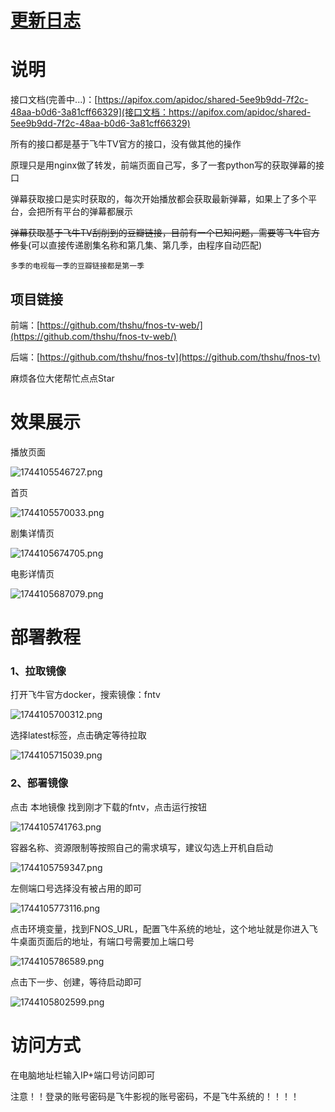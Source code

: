 ﻿# [更新日志](./UpdateLog.md)

# 说明

接口文档(完善中...)：[https://apifox.com/apidoc/shared-5ee9b9dd-7f2c-48aa-b0d6-3a81cff66329](接口文档：https://apifox.com/apidoc/shared-5ee9b9dd-7f2c-48aa-b0d6-3a81cff66329)

所有的接口都是基于飞牛TV官方的接口，没有做其他的操作

原理只是用nginx做了转发，前端页面自己写，多了一套python写的获取弹幕的接口

弹幕获取接口是实时获取的，每次开始播放都会获取最新弹幕，如果上了多个平台，会把所有平台的弹幕都展示

~~弹幕获取基于飞牛TV刮削到的豆瓣链接，目前有一个已知问题，需要等飞牛官方修复~~(可以直接传递剧集名称和第几集、第几季，由程序自动匹配)

```
多季的电视每一季的豆瓣链接都是第一季
```


## 项目链接

前端：[https://github.com/thshu/fnos-tv-web/](https://github.com/thshu/fnos-tv-web/)

后端：[https://github.com/thshu/fnos-tv](https://github.com/thshu/fnos-tv)

麻烦各位大佬帮忙点点Star

# 效果展示

播放页面

![1744105546727.png](https://pic2.ziyuan.wang/user/2513002960/2025/04/1744104232783_9fc9df586fed3.png)

首页

![1744105570033.png](https://pic2.ziyuan.wang/user/2513002960/2025/04/1744104304591_30e6c8ae3b064.png)

剧集详情页

![1744105674705.png](https://pic2.ziyuan.wang/user/2513002960/2025/04/1744104343917_e6d9ec43949bd.png)

电影详情页

![1744105687079.png](https://pic2.ziyuan.wang/user/2513002960/2025/04/1744104396989_93588e238fef3.png)

# 部署教程

### 1、拉取镜像

打开飞牛官方docker，搜索镜像：fntv

![1744105700312.png](https://pic2.ziyuan.wang/user/2513002960/2025/04/1744104749942_af943697b22f9.png)

选择latest标签，点击确定等待拉取

![1744105715039.png](https://pic2.ziyuan.wang/user/2513002960/2025/04/1744104799300_1f167946e8c9b.png)

### 2、部署镜像

点击 本地镜像 找到刚才下载的fntv，点击运行按钮

![1744105741763.png](https://pic2.ziyuan.wang/user/2513002960/2025/04/1744104865562_bcbfd36108a6c.png)

容器名称、资源限制等按照自己的需求填写，建议勾选上开机自启动

![1744105759347.png](https://pic2.ziyuan.wang/user/2513002960/2025/04/1744104924287_9aba932a89bac.png)

左侧端口号选择没有被占用的即可

![1744105773116.png](https://pic2.ziyuan.wang/user/2513002960/2025/04/1744104948015_bbad954b337a8.png)

点击环境变量，找到FNOS_URL，配置飞牛系统的地址，这个地址就是你进入飞牛桌面页面后的地址，有端口号需要加上端口号

![1744105786589.png](https://pic2.ziyuan.wang/user/2513002960/2025/04/1744104998201_d1e15f193fd57.png)

点击下一步、创建，等待启动即可

![1744105802599.png](https://pic2.ziyuan.wang/user/2513002960/2025/04/1744105085231_3dd04baf9a3ae.png)

# 访问方式

在电脑地址栏输入IP+端口号访问即可

注意！！登录的账号密码是飞牛影视的账号密码，不是飞牛系统的！！！！
